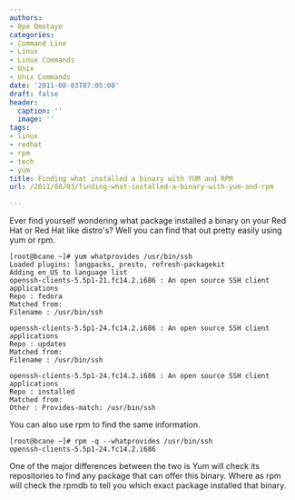 ```yaml
---
authors:
- Ope Omotayo
categories:
- Command Line
- Linux
- Linux Commands
- Unix
- Unix Commands
date: '2011-08-03T07:05:00'
draft: false
header:
  caption: ''
  image: ''
tags:
- linux
- redhat
- rpm
- tech
- yum
title: Finding what installed a binary with YUM and RPM
url: /2011/08/03/finding-what-installed-a-binary-with-yum-and-rpm

---
```


Ever find yourself wondering what package installed a binary on your Red Hat or Red Hat like distro's? Well you can find that out pretty easily using yum or rpm.

    [root@bcane ~]# yum whatprovides /usr/bin/ssh
    Loaded plugins: langpacks, presto, refresh-packagekit  
    Adding en_US to language list  
    openssh-clients-5.5p1-21.fc14.2.i686 : An open source SSH client applications  
    Repo : fedora  
    Matched from:  
    Filename : /usr/bin/ssh  
      
    openssh-clients-5.5p1-24.fc14.2.i686 : An open source SSH client applications  
    Repo : updates  
    Matched from:  
    Filename : /usr/bin/ssh  
      
    openssh-clients-5.5p1-24.fc14.2.i686 : An open source SSH client applications  
    Repo : installed  
    Matched from:  
    Other : Provides-match: /usr/bin/ssh

You can also use rpm to find the same information.

    [root@bcane ~]# rpm -q --whatprovides /usr/bin/ssh
    openssh-clients-5.5p1-24.fc14.2.i686

One of the major differences between the two is Yum will check its repositories to find any package that can offer this binary. Where as rpm will check the rpmdb to tell you which exact package installed that binary.
